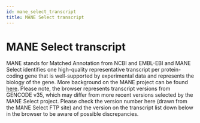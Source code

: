 ```yaml
---
id: mane_select_transcript
title: MANE Select transcript
---
```


# MANE Select transcript

MANE stands for Matched Annotation from NCBI and EMBL-EBI and MANE Select identifies one high-quality representative
transcript per protein-coding gene that is well-supported by experimental data and represents the biology of the gene.
More background on the MANE project can be found [here](https://www.ncbi.nlm.nih.gov/refseq/MANE/). Please note, the
browser represents transcript versions from GENCODE v35, which may differ from more recent versions selected by the
MANE Select project. Please check the version number here (drawn from the MANE Select FTP site) and the version on the
transcript list down below in the browser to be aware of possible discrepancies.
